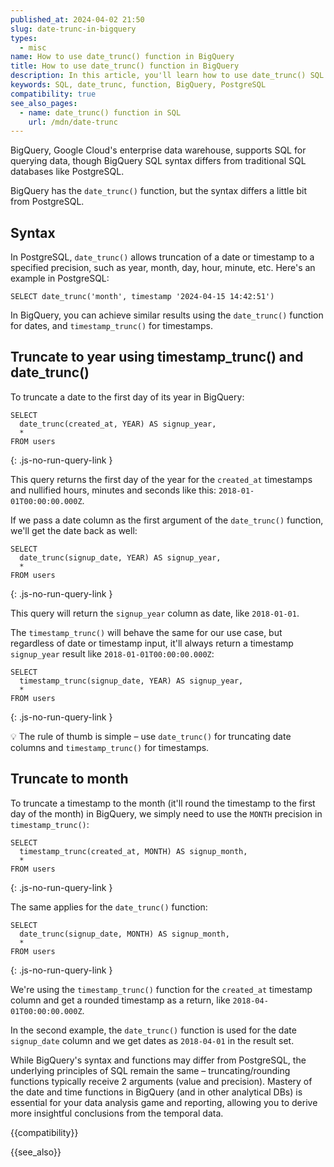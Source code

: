 ```yaml
---
published_at: 2024-04-02 21:50
slug: date-trunc-in-bigquery
types:
  - misc
name: How to use date_trunc() function in BigQuery
title: How to use date_trunc() function in BigQuery
description: In this article, you'll learn how to use date_trunc() SQL function in BigQuery and truncate dates and timestamp to a specific precision.
keywords: SQL, date_trunc, function, BigQuery, PostgreSQL
compatibility: true
see_also_pages:
  - name: date_trunc() function in SQL
    url: /mdn/date-trunc
---
```


BigQuery, Google Cloud's enterprise data warehouse, supports SQL for querying data, though BigQuery SQL syntax differs from traditional SQL databases like PostgreSQL.

BigQuery has the `date_trunc()` function, but the syntax differs a little bit from PostgreSQL.

## Syntax

In PostgreSQL, `date_trunc()` allows truncation of a date or timestamp to a specified precision, such as year, month, day, hour, minute, etc. Here's an example in PostgreSQL:

~~~pgsql
SELECT date_trunc('month', timestamp '2024-04-15 14:42:51')
~~~

In BigQuery, you can achieve similar results using the `date_trunc()` function for dates, and `timestamp_trunc()` for timestamps.

## Truncate to year using timestamp_trunc() and date_trunc()

To truncate a date to the first day of its year in BigQuery:

~~~pgsql
SELECT
  date_trunc(created_at, YEAR) AS signup_year,
  *
FROM users
~~~
{: .js-no-run-query-link }

This query returns the first day of the year for the `created_at` timestamps and nullified hours, minutes and seconds like this: `2018-01-01T00:00:00.000Z`.

If we pass a date column as the first argument of the `date_trunc()` function, we'll get the date back as well:

~~~pgsql
SELECT
  date_trunc(signup_date, YEAR) AS signup_year,
  *
FROM users
~~~
{: .js-no-run-query-link }

This query will return the `signup_year` column as date, like `2018-01-01`.

The `timestamp_trunc()` will behave the same for our use case, but regardless of date or timestamp input, it'll always return a timestamp `signup_year` result like `2018-01-01T00:00:00.000Z`:

~~~pgsql
SELECT
  timestamp_trunc(signup_date, YEAR) AS signup_year,
  *
FROM users
~~~
{: .js-no-run-query-link }

:bulb: The rule of thumb is simple – use `date_trunc()` for truncating date columns and `timestamp_trunc()` for timestamps.

## Truncate to month

To truncate a timestamp to the month (it'll round the timestamp to the first day of the month) in BigQuery, we simply need to use the `MONTH` precision in `timestamp_trunc()`:

~~~pgsql
SELECT
  timestamp_trunc(created_at, MONTH) AS signup_month,
  *
FROM users
~~~
{: .js-no-run-query-link }

The same applies for the `date_trunc()` function:

~~~pgsql
SELECT
  date_trunc(signup_date, MONTH) AS signup_month,
  *
FROM users
~~~
{: .js-no-run-query-link }

We're using the `timestamp_trunc()` function for the `created_at` timestamp column and get a rounded timestamp as a return, like `2018-04-01T00:00:00.000Z`.

In the second example, the `date_trunc()` function is used for the date `signup_date` column and we get dates as `2018-04-01` in the result set.

While BigQuery's syntax and functions may differ from PostgreSQL, the underlying principles of SQL remain the same – truncating/rounding functions typically receive 2 arguments (value and precision). Mastery of the date and time functions in BigQuery (and in other analytical DBs) is essential for your data analysis game and reporting, allowing you to derive more insightful conclusions from the temporal data.

{{compatibility}}

{{see_also}}
